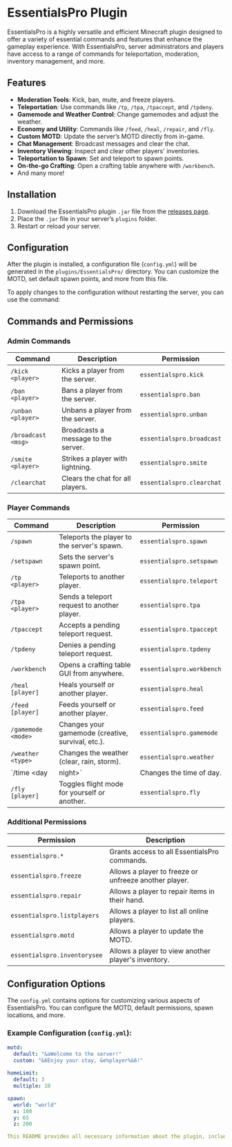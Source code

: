 # EssentialsPro Plugin

EssentialsPro is a highly versatile and efficient Minecraft plugin designed to offer a variety of essential commands and features that enhance the gameplay experience. With EssentialsPro, server administrators and players have access to a range of commands for teleportation, moderation, inventory management, and more.

## Features
- **Moderation Tools**: Kick, ban, mute, and freeze players.
- **Teleportation**: Use commands like `/tp`, `/tpa`, `/tpaccept`, and `/tpdeny`.
- **Gamemode and Weather Control**: Change gamemodes and adjust the weather.
- **Economy and Utility**: Commands like `/feed`, `/heal`, `/repair`, and `/fly`.
- **Custom MOTD**: Update the server’s MOTD directly from in-game.
- **Chat Management**: Broadcast messages and clear the chat.
- **Inventory Viewing**: Inspect and clear other players' inventories.
- **Teleportation to Spawn**: Set and teleport to spawn points.
- **On-the-go Crafting**: Open a crafting table anywhere with `/workbench`.
- And many more!

## Installation

1. Download the EssentialsPro plugin `.jar` file from the [releases page](#).
2. Place the `.jar` file in your server’s `plugins` folder.
3. Restart or reload your server.

## Configuration

After the plugin is installed, a configuration file (`config.yml`) will be generated in the `plugins/EssentialsPro/` directory. You can customize the MOTD, set default spawn points, and more from this file.

To apply changes to the configuration without restarting the server, you can use the command:

## Commands and Permissions

### Admin Commands
| Command            | Description                               | Permission               |
|--------------------|-------------------------------------------|--------------------------|
| `/kick <player>`    | Kicks a player from the server.            | `essentialspro.kick`      |
| `/ban <player>`     | Bans a player from the server.             | `essentialspro.ban`       |
| `/unban <player>`   | Unbans a player from the server.           | `essentialspro.unban`     |
| `/broadcast <msg>`  | Broadcasts a message to the server.        | `essentialspro.broadcast` |
| `/smite <player>`   | Strikes a player with lightning.           | `essentialspro.smite`     |
| `/clearchat`        | Clears the chat for all players.           | `essentialspro.clearchat` |

### Player Commands
| Command             | Description                                      | Permission               |
|---------------------|--------------------------------------------------|--------------------------|
| `/spawn`            | Teleports the player to the server's spawn.       | `essentialspro.spawn`     |
| `/setspawn`         | Sets the server's spawn point.                    | `essentialspro.setspawn`  |
| `/tp <player>`      | Teleports to another player.                      | `essentialspro.teleport`  |
| `/tpa <player>`     | Sends a teleport request to another player.       | `essentialspro.tpa`       |
| `/tpaccept`         | Accepts a pending teleport request.               | `essentialspro.tpaccept`  |
| `/tpdeny`           | Denies a pending teleport request.                | `essentialspro.tpdeny`    |
| `/workbench`        | Opens a crafting table GUI from anywhere.         | `essentialspro.workbench` |
| `/heal [player]`    | Heals yourself or another player.                 | `essentialspro.heal`      |
| `/feed [player]`    | Feeds yourself or another player.                 | `essentialspro.feed`      |
| `/gamemode <mode>`  | Changes your gamemode (creative, survival, etc.). | `essentialspro.gamemode`  |
| `/weather <type>`   | Changes the weather (clear, rain, storm).         | `essentialspro.weather`   |
| `/time <day|night>` | Changes the time of day.                          | `essentialspro.time`      |
| `/fly [player]`     | Toggles flight mode for yourself or another.      | `essentialspro.fly`       |

### Additional Permissions
| Permission                    | Description                                            |
|--------------------------------|--------------------------------------------------------|
| `essentialspro.*`              | Grants access to all EssentialsPro commands.           |
| `essentialspro.freeze`         | Allows a player to freeze or unfreeze another player.  |
| `essentialspro.repair`         | Allows a player to repair items in their hand.         |
| `essentialspro.listplayers`    | Allows a player to list all online players.            |
| `essentialspro.motd`           | Allows a player to update the MOTD.                    |
| `essentialspro.inventorysee`   | Allows a player to view another player's inventory.    |

## Configuration Options

The `config.yml` contains options for customizing various aspects of EssentialsPro. You can configure the MOTD, default permissions, spawn locations, and more.

### Example Configuration (`config.yml`):

```yaml
motd:
  default: "&aWelcome to the server!"
  custom: "&6Enjoy your stay, &e%player%&6!"
  
homeLimit:
  default: 3
  multiple: 10

spawn:
  world: "world"
  x: 100
  y: 65
  z: 200

This README provides all necessary information about the plugin, including features, commands, permissions, configuration options, and future plans. You can tailor the content as needed!
